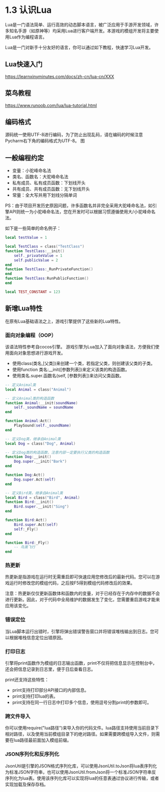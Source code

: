 # 1.3 认识Lua

Lua是一门语法简单、运行高效的动态脚本语言，被广泛应用于手游开发领域，许多知名手游（如原神等）均采用Lua进行客户端开发。本游戏的模组开发将主要使用Lua作为编程语言。

Lua是一门对新手十分友好的语言，你可以通过如下教程，快速学习Lua开发。

## Lua快速入门

https://learnxinyminutes.com/docs/zh-cn/lua-cn/XXX

## 菜鸟教程

https://www.runoob.com/lua/lua-tutorial.html

## 编码格式

源码统一使用UTF-8进行编码，为了防止出现乱码，请在编码的时候注意Pycharm右下角的编码格式为UTF-8。
图

## 一般编程约定

* 变量：小驼峰命名法
* 类名、函数名：大驼峰命名法
* 私有成员、私有成员函数：下划线开头
* 共有成员、共有成员函数：无下划线开头
* 常量：全大写并用下划线分隔单词

PS：由于项目开发历史原因问题，许多函数名并非完全采用大驼峰命名法，如引擎API则统一为小驼峰命名法，您在开发时可以根据习惯遵循使用大/小驼峰命名法。

如下是一些简单的命名例子：

```lua
local testValue = 1

local TestClass = class("TestClass")
function TestClass:__init()
    self._privateValue = 1
    self.publicValue = 2
end
function TestClass:_RunPrivateFunction()
end
function TestClass:RunPublicFunction()
end

local TEST_CONSTANT = 123
```

## 新增Lua特性

在原有Lua基础语法之上，游戏引擎提供了这些新的Lua特性。

### 面向对象编程（OOP）

该语法特性参考自cocos引擎。
游戏引擎为Lua加入了面向对象语法，方便我们使用面向对象思想进行游戏开发。

* 使用class(类名,\[父类])来创建一个类，若指定父类，则创建该父类的子类。
* 使用function 类名:\_\_init(\[参数列表])来定义该类的构造函数。
* 使用类名.super.函数名(self, \[参数列表])来访问父类函数。

```lua
-- 定义Animal类
local Animal = class("Animal")

-- 定义Animal类的构造函数
function Animal:__init(soundName)
	self._soundName = soundName
end

function Animal:Act()
    PlaySound(self._soundName)
end

-- 定义Dog类，继承自Animal类
local Dog = class("Dog", Animal)

-- 定义Dog类的构造函数，注意内部一定要执行父类的构造函数
function Dog:__init()
    Dog.super.__init("Bark")
end

function Dog:Act()
    Dog.super.Act(self)
end

-- 定义Bird类，继承自Animal类
local Bird = class("Bird", Animal)
function Bird:__init()
    Bird.super.__init("Sing")
end

function Bird:Act()
    Bird.super.Act(self)
    self:_Fly()
end

function Bird:_Fly()
    -- 鸟类飞行
end

```

### 热更新

热更新是指游戏在运行时无需重启即可快速应用您修改后的最新代码。您可以在游戏运行时修改您的模组代码，之后按F5得到模组代码修改后的效果。

注意：热更新仅仅更新函数体和函数内的变量，对于已经存在于内存中的数据不会进行更新。因此，对于代码中全局维护的数据发生了变化，您需要重启游戏才能来应用该变化。

### 错误定位

当Lua脚本运行出错时，引擎将弹出错误警告窗口并将错误堆栈输出到日志。您可以根据堆栈信息定位出错原因。

### 打印日志

引擎将print函数作为模组的日志输出函数，print不仅将把信息显示在控制台中，还会把信息记录到日志里，便于日后查看日志。

print还支持这些特性：

* print支持打印部分API接口的内部信息。
* print支持打印lua的表。
* print支持在同一行日志中打印多个信息，使用逗号分割print的参数即可。

### 跨文件导入

你可以使用require("lua路径")来导入你的代码文件。lua路径支持使用当前目录下相对路径，以及使用当前模组目录下的绝对路径。如果需要跨模组导入文件，则需要在lua路径最前面加入模组前缀。

### JSON序列化和反序列化

JsonUtil是引擎的JSON格式序列化库，可以使用JsonUtil.toJson将lua表序列化为标准JSON字符串，也可以使用JsonUtil.fromJson将一个标准JSON字符串反序列化为lua表。使用该序列化库可以实现将lua的任意表通过协议进行传输，或者实现加载及保存存档。




